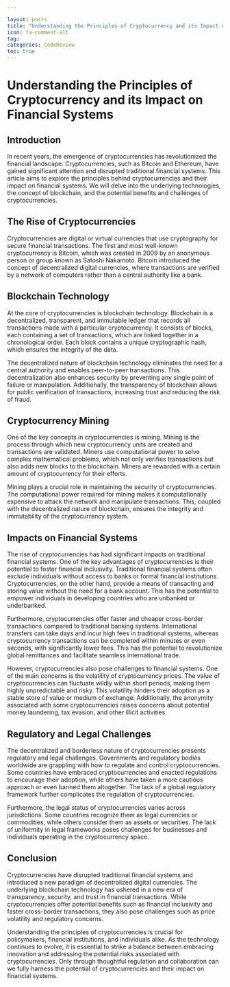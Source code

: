 ```yaml
---

layout: posts
title: "Understanding the Principles of Cryptocurrency and its Impact on Financial Systems"
icon: fa-comment-alt
tag:      
categories: CodeReview
toc: true
---
```




# Understanding the Principles of Cryptocurrency and its Impact on Financial Systems

## Introduction

In recent years, the emergence of cryptocurrencies has revolutionized the financial landscape. Cryptocurrencies, such as Bitcoin and Ethereum, have gained significant attention and disrupted traditional financial systems. This article aims to explore the principles behind cryptocurrencies and their impact on financial systems. We will delve into the underlying technologies, the concept of blockchain, and the potential benefits and challenges of cryptocurrencies.

## The Rise of Cryptocurrencies

Cryptocurrencies are digital or virtual currencies that use cryptography for secure financial transactions. The first and most well-known cryptocurrency is Bitcoin, which was created in 2009 by an anonymous person or group known as Satoshi Nakamoto. Bitcoin introduced the concept of decentralized digital currencies, where transactions are verified by a network of computers rather than a central authority like a bank.

## Blockchain Technology

At the core of cryptocurrencies is blockchain technology. Blockchain is a decentralized, transparent, and immutable ledger that records all transactions made with a particular cryptocurrency. It consists of blocks, each containing a set of transactions, which are linked together in a chronological order. Each block contains a unique cryptographic hash, which ensures the integrity of the data.

The decentralized nature of blockchain technology eliminates the need for a central authority and enables peer-to-peer transactions. This decentralization also enhances security by preventing any single point of failure or manipulation. Additionally, the transparency of blockchain allows for public verification of transactions, increasing trust and reducing the risk of fraud.

## Cryptocurrency Mining

One of the key concepts in cryptocurrencies is mining. Mining is the process through which new cryptocurrency units are created and transactions are validated. Miners use computational power to solve complex mathematical problems, which not only verifies transactions but also adds new blocks to the blockchain. Miners are rewarded with a certain amount of cryptocurrency for their efforts.

Mining plays a crucial role in maintaining the security of cryptocurrencies. The computational power required for mining makes it computationally expensive to attack the network and manipulate transactions. This, coupled with the decentralized nature of blockchain, ensures the integrity and immutability of the cryptocurrency system.

## Impacts on Financial Systems

The rise of cryptocurrencies has had significant impacts on traditional financial systems. One of the key advantages of cryptocurrencies is their potential to foster financial inclusivity. Traditional financial systems often exclude individuals without access to banks or formal financial institutions. Cryptocurrencies, on the other hand, provide a means of transacting and storing value without the need for a bank account. This has the potential to empower individuals in developing countries who are unbanked or underbanked.

Furthermore, cryptocurrencies offer faster and cheaper cross-border transactions compared to traditional banking systems. International transfers can take days and incur high fees in traditional systems, whereas cryptocurrency transactions can be completed within minutes or even seconds, with significantly lower fees. This has the potential to revolutionize global remittances and facilitate seamless international trade.

However, cryptocurrencies also pose challenges to financial systems. One of the main concerns is the volatility of cryptocurrency prices. The value of cryptocurrencies can fluctuate wildly within short periods, making them highly unpredictable and risky. This volatility hinders their adoption as a stable store of value or medium of exchange. Additionally, the anonymity associated with some cryptocurrencies raises concerns about potential money laundering, tax evasion, and other illicit activities.

## Regulatory and Legal Challenges

The decentralized and borderless nature of cryptocurrencies presents regulatory and legal challenges. Governments and regulatory bodies worldwide are grappling with how to regulate and control cryptocurrencies. Some countries have embraced cryptocurrencies and enacted regulations to encourage their adoption, while others have taken a more cautious approach or even banned them altogether. The lack of a global regulatory framework further complicates the regulation of cryptocurrencies.

Furthermore, the legal status of cryptocurrencies varies across jurisdictions. Some countries recognize them as legal currencies or commodities, while others consider them as assets or securities. The lack of uniformity in legal frameworks poses challenges for businesses and individuals operating in the cryptocurrency space.

## Conclusion

Cryptocurrencies have disrupted traditional financial systems and introduced a new paradigm of decentralized digital currencies. The underlying blockchain technology has ushered in a new era of transparency, security, and trust in financial transactions. While cryptocurrencies offer potential benefits such as financial inclusivity and faster cross-border transactions, they also pose challenges such as price volatility and regulatory concerns.

Understanding the principles of cryptocurrencies is crucial for policymakers, financial institutions, and individuals alike. As the technology continues to evolve, it is essential to strike a balance between embracing innovation and addressing the potential risks associated with cryptocurrencies. Only through thoughtful regulation and collaboration can we fully harness the potential of cryptocurrencies and their impact on financial systems.